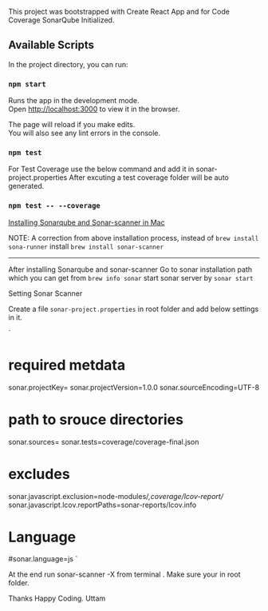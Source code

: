 This project was bootstrapped with Create React App and for Code Coverage
SonarQube Initialized.

## Available Scripts

In the project directory, you can run:

### `npm start`

Runs the app in the development mode.<br>
Open [http://localhost:3000](http://localhost:3000) to view it in the browser.

The page will reload if you make edits.<br>
You will also see any lint errors in the console.

### `npm test`

For Test Coverage use the below command and add it in sonar-project.properties
After excuting a test coverage folder will be auto generated.

### `npm test -- --coverage`

[Installing Sonarqube and Sonar-scanner in Mac](http://www.managerjs.com/blog/2015/11/install-sonar-locally-on-osx-and-analyze-a-javascript-project/)

NOTE: A correction from above installation process, instead of `brew install sona-runner` install `brew install sonar-scanner`

---

After installing Sonarqube and sonar-scanner
Go to sonar installation path which you can get from `brew info sonar`
start sonar server by `sonar start`

Setting Sonar Scanner

Create a file `sonar-project.properties` in root folder and add below settings in it.

`

# required metdata

sonar.projectKey=<Any Key Name>
sonar.projectVersion=1.0.0
sonar.sourceEncoding=UTF-8

# path to srouce directories

sonar.sources=<Source Code Folder Name>
sonar.tests=coverage/coverage-final.json

# excludes

sonar.javascript.exclusion=node-modules/_,coverage/lcov-report/_
sonar.javascript.lcov.reportPaths=sonar-reports/lcov.info

# Language

#sonar.language=js
`

At the end run sonar-scanner -X from terminal . Make sure your in root folder.

Thanks Happy Coding.
Uttam
